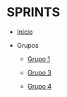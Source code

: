 # SPRINTS

* [Início](/)

-  Grupos

    - [Grupo 1](/sprints/grupo1/) 

 

    - [Grupo 3](/sprints/grupo3/)



    - [Grupo 4](/sprints/grupo4/)


